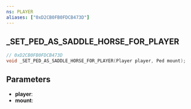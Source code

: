 ```yaml
---
ns: PLAYER
aliases: ["0xD2CB0FB0FDCB473D"]
---
```

## _SET_PED_AS_SADDLE_HORSE_FOR_PLAYER

```c
// 0xD2CB0FB0FDCB473D
void _SET_PED_AS_SADDLE_HORSE_FOR_PLAYER(Player player, Ped mount);
```

## Parameters
* **player**:
* **mount**:
